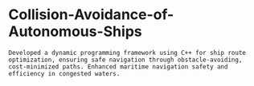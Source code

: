 # Collision-Avoidance-of-Autonomous-Ships
    Developed a dynamic programming framework using C++ for ship route optimization, ensuring safe navigation through obstacle-avoiding, 
    cost-minimized paths. Enhanced maritime navigation safety and efficiency in congested waters.
